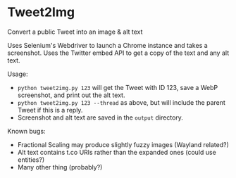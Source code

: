 # Tweet2Img
Convert a public Tweet into an image &amp; alt text

Uses Selenium's Webdriver to launch a Chrome instance and takes a screenshot. Uses the Twitter embed API to get a copy of the text and any alt text.

Usage:

* `python tweet2img.py 123` will get the Tweet with ID 123, save a WebP screenshot, and print out the alt text.
* `python tweet2img.py 123 --thread` as above, but will include the parent Tweet if this is a reply.
* Screenshot and alt text are saved in the `output` directory.

Known bugs:

* Fractional Scaling may produce slightly fuzzy images (Wayland related?)
* Alt text contains t.co URls rather than the expanded ones (could use entities?)
* Many other thing (probably?)